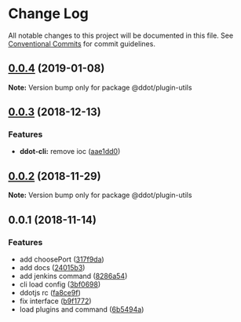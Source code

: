 # Change Log

All notable changes to this project will be documented in this file.
See [Conventional Commits](https://conventionalcommits.org) for commit guidelines.

## [0.0.4](https://github.com/Jetsly/ddot/compare/@ddot/plugin-utils@0.0.3...@ddot/plugin-utils@0.0.4) (2019-01-08)

**Note:** Version bump only for package @ddot/plugin-utils





## [0.0.3](https://github.com/Jetsly/ddot/compare/@ddot/plugin-utils@0.0.2...@ddot/plugin-utils@0.0.3) (2018-12-13)


### Features

* **ddot-cli:** remove ioc ([aae1dd0](https://github.com/Jetsly/ddot/commit/aae1dd0))





## [0.0.2](https://github.com/Jetsly/ddot/compare/@ddot/plugin-utils@0.0.1...@ddot/plugin-utils@0.0.2) (2018-11-29)

**Note:** Version bump only for package @ddot/plugin-utils





## 0.0.1 (2018-11-14)


### Features

* add choosePort ([317f9da](https://github.com/Jetsly/ddot/commit/317f9da))
* add docs ([24015b3](https://github.com/Jetsly/ddot/commit/24015b3))
* add jenkins command ([8286a54](https://github.com/Jetsly/ddot/commit/8286a54))
* cli load config ([3bf0698](https://github.com/Jetsly/ddot/commit/3bf0698))
* ddotjs rc ([fa8ce9f](https://github.com/Jetsly/ddot/commit/fa8ce9f))
* fix interface ([b9f1772](https://github.com/Jetsly/ddot/commit/b9f1772))
* load plugins and command ([6b5494a](https://github.com/Jetsly/ddot/commit/6b5494a))
